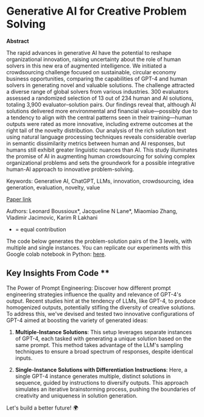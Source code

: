 # Generative AI for Creative Problem Solving

**Abstract**

The rapid advances in generative AI have the potential to reshape organizational innovation, raising uncertainty about the role of human solvers in this new era of augmented intelligence. We initiated a crowdsourcing challenge focused on sustainable, circular economy business opportunities, comparing the capabilities of GPT-4 and human solvers in generating novel and valuable solutions. The challenge attracted a diverse range of global solvers from various industries. 300 evaluators assessed a randomized selection of 13 out of 234 human and AI solutions, totaling 3,900 evaluator–solution pairs. Our findings reveal that, although AI solutions delivered more environmental and financial value—possibly due to a tendency to align with the central patterns seen in their training—human outputs were rated as more innovative, including extreme outcomes at the right tail of the novelty distribution. Our analysis of the rich solution text using natural language processing techniques reveals considerable overlap in semantic dissimilarity metrics between human and AI responses, but humans still exhibit greater linguistic nuances than AI. This study illuminates the promise of AI in augmenting human crowdsourcing for solving complex organizational problems and sets the groundwork for a possible integrative human-AI approach to innovative problem-solving.

Keywords: Generative AI, ChatGPT, LLMs, innovation, crowdsourcing, idea generation, evaluation, novelty, value

[Paper link](https://papers.ssrn.com/sol3/papers.cfm?abstract_id=4533642)

Authors: 
Leonard Boussioux*, Jacqueline N Lane*, Miaomiao Zhang, Vladimir Jacimovic, Karim R Lakhani
* = equal contribution

The code below generates the problem-solution pairs of the 3 levels, with multiple and single instances.
You can replicate our experiments with this Google colab notebook in Python: [here](https://colab.research.google.com/drive/1tpqQ_hWAbrfaQUUkVEm_EEqtVbuislUg?usp=sharing).

## Key Insights From Code **

The Power of Prompt Engineering: Discover how different prompt engineering strategies influence the quality and relevance of GPT-4's output.
Recent studies hint at the tendency of LLMs, like GPT-4, to produce homogenized outputs, potentially stifling the diversity of creative solutions. To address this, we've devised and tested two innovative configurations of GPT-4 aimed at boosting the variety of generated ideas:

1. **Multiple-Instance Solutions**: This setup leverages separate instances of GPT-4, each tasked with generating a unique solution based on the same prompt. This method takes advantage of the LLM's sampling techniques to ensure a broad spectrum of responses, despite identical inputs.

2. **Single-Instance Solutions with Differentiation Instructions**: Here, a single GPT-4 instance generates multiple, distinct solutions in sequence, guided by instructions to diversify outputs. This approach simulates an iterative brainstorming process, pushing the boundaries of creativity and uniqueness in solution generation.

Let's build a better future! 🌍
